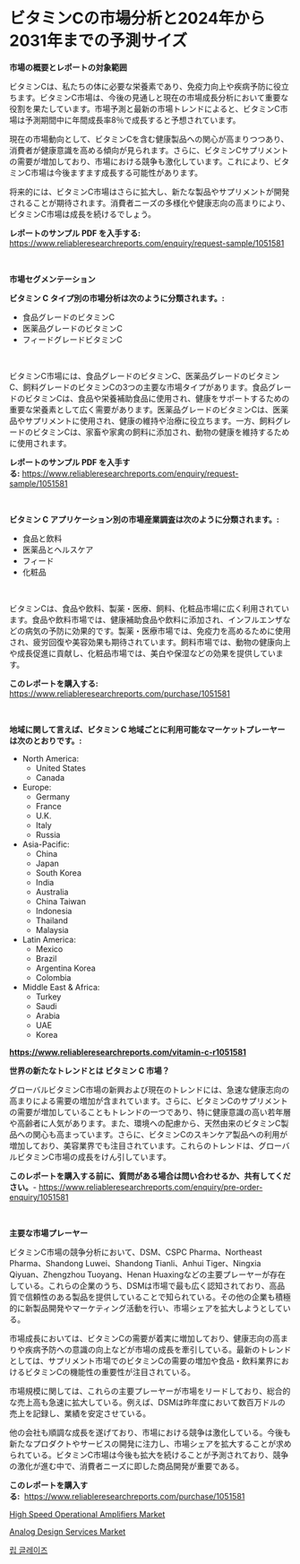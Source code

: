 <p><h1>ビタミンCの市場分析と2024年から2031年までの予測サイズ</h1></p><p><strong>市場の概要とレポートの対象範囲</strong></p>
<p><p>ビタミンCは、私たちの体に必要な栄養素であり、免疫力向上や疾病予防に役立ちます。ビタミンC市場は、今後の見通しと現在の市場成長分析において重要な役割を果たしています。市場予測と最新の市場トレンドによると、ビタミンC市場は予測期間中に年間成長率8％で成長すると予想されています。</p><p>現在の市場動向として、ビタミンCを含む健康製品への関心が高まりつつあり、消費者が健康意識を高める傾向が見られます。さらに、ビタミンCサプリメントの需要が増加しており、市場における競争も激化しています。これにより、ビタミンC市場は今後ますます成長する可能性があります。</p><p>将来的には、ビタミンC市場はさらに拡大し、新たな製品やサプリメントが開発されることが期待されます。消費者ニーズの多様化や健康志向の高まりにより、ビタミンC市場は成長を続けるでしょう。</p></p>
<p><strong>レポートのサンプル PDF を入手する:</strong> <a href="https://www.reliableresearchreports.com/enquiry/request-sample/1051581">https://www.reliableresearchreports.com/enquiry/request-sample/1051581</a></p>
<p>&nbsp;</p>
<p><strong>市場セグメンテーション</strong></p>
<p><strong>ビタミン C タイプ別の市場分析は次のように分類されます。:</strong></p>
<p><ul><li>食品グレードのビタミンC</li><li>医薬品グレードのビタミンC</li><li>フィードグレードビタミンC</li></ul></p>
<p>&nbsp;</p>
<p><p>ビタミンC市場には、食品グレードのビタミンC、医薬品グレードのビタミンC、飼料グレードのビタミンCの3つの主要な市場タイプがあります。食品グレードのビタミンCは、食品や栄養補助食品に使用され、健康をサポートするための重要な栄養素として広く需要があります。医薬品グレードのビタミンCは、医薬品やサプリメントに使用され、健康の維持や治療に役立ちます。一方、飼料グレードのビタミンCは、家畜や家禽の飼料に添加され、動物の健康を維持するために使用されます。</p></p>
<p><strong>レポートのサンプル PDF を入手する:</strong>&nbsp;<a href="https://www.reliableresearchreports.com/enquiry/request-sample/1051581">https://www.reliableresearchreports.com/enquiry/request-sample/1051581</a></p>
<p>&nbsp;</p>
<p><strong> ビタミン C アプリケーション別の市場産業調査は次のように分類されます。:</strong></p>
<p><ul><li>食品と飲料</li><li>医薬品とヘルスケア</li><li>フィード</li><li>化粧品</li></ul></p>
<p>&nbsp;</p>
<p><p>ビタミンCは、食品や飲料、製薬・医療、飼料、化粧品市場に広く利用されています。食品や飲料市場では、健康補助食品や飲料に添加され、インフルエンザなどの病気の予防に効果的です。製薬・医療市場では、免疫力を高めるために使用され、疲労回復や美容効果も期待されています。飼料市場では、動物の健康向上や成長促進に貢献し、化粧品市場では、美白や保湿などの効果を提供しています。</p></p>
<p><strong>このレポートを購入する:</strong>&nbsp; <a href="https://www.reliableresearchreports.com/purchase/1051581">https://www.reliableresearchreports.com/purchase/1051581</a></p>
<p>&nbsp;</p>
<p><strong>地域に関して言えば、ビタミン C 地域ごとに利用可能なマーケットプレーヤーは次のとおりです。:</strong></p>
<p><ul>
    <li>
        North America:
        <ul>
            <li>United States</li>
            <li>Canada</li>
        </ul>
    </li>
    <li>
        Europe:
        <ul>
            <li>Germany</li>
            <li>France</li>
            <li>U.K.</li>
            <li>Italy</li>
            <li>Russia</li>
        </ul>
    </li>
    <li>
        Asia-Pacific:
        <ul>
            <li>China</li>
            <li>Japan</li>
            <li>South Korea</li>
            <li>India</li>
            <li>Australia</li>
            <li>China Taiwan</li>
            <li>Indonesia</li>
            <li>Thailand</li>
            <li>Malaysia</li>
        </ul>
    </li>
    <li>
        Latin America:
        <ul>
            <li>Mexico</li>
            <li>Brazil</li>
            <li>Argentina Korea</li>
            <li>Colombia</li>
        </ul>
    </li>
    <li>
        Middle East & Africa:
        <ul>
            <li>Turkey</li>
            <li>Saudi</li>
            <li>Arabia</li>
            <li>UAE</li>
            <li>Korea</li>
        </ul>
    </li>
    </ul></p>
<p><strong><a href="https://www.reliableresearchreports.com/vitamin-c-r1051581">https://www.reliableresearchreports.com/vitamin-c-r1051581</a></strong>&nbsp;</p>
<p><strong>世界の新たなトレンドとは ビタミン C 市場？</strong></p>
<p><p>グローバルビタミンC市場の新興および現在のトレンドには、急速な健康志向の高まりによる需要の増加が含まれています。さらに、ビタミンCのサプリメントの需要が増加していることもトレンドの一つであり、特に健康意識の高い若年層や高齢者に人気があります。また、環境への配慮から、天然由来のビタミンC製品への関心も高まっています。さらに、ビタミンCのスキンケア製品への利用が増加しており、美容業界でも注目されています。これらのトレンドは、グローバルビタミンC市場の成長をけん引しています。</p></p>
<p><strong>このレポートを購入する前に、質問がある場合は問い合わせるか、共有してください。</strong>- <a href="https://www.reliableresearchreports.com/enquiry/pre-order-enquiry/1051581">https://www.reliableresearchreports.com/enquiry/pre-order-enquiry/1051581</a></p>
<p>&nbsp;</p>
<p><strong>主要な市場プレーヤー</strong></p>
<p><p>ビタミンC市場の競争分析において、DSM、CSPC Pharma、Northeast Pharma、Shandong Luwei、Shandong Tianli、Anhui Tiger、Ningxia Qiyuan、Zhengzhou Tuoyang、Henan Huaxingなどの主要プレーヤーが存在している。これらの企業のうち、DSMは市場で最も広く認知されており、高品質で信頼性のある製品を提供していることで知られている。その他の企業も積極的に新製品開発やマーケティング活動を行い、市場シェアを拡大しようとしている。</p><p>市場成長においては、ビタミンCの需要が着実に増加しており、健康志向の高まりや疾病予防への意識の向上などが市場の成長を牽引している。最新のトレンドとしては、サプリメント市場でのビタミンCの需要の増加や食品・飲料業界におけるビタミンCの機能性の重要性が注目されている。</p><p>市場規模に関しては、これらの主要プレーヤーが市場をリードしており、総合的な売上高も急速に拡大している。例えば、DSMは昨年度において数百万ドルの売上を記録し、業績を安定させている。</p><p>他の会社も順調な成長を遂げており、市場における競争は激化している。今後も新たなプロダクトやサービスの開発に注力し、市場シェアを拡大することが求められている。ビタミンC市場は今後も拡大を続けることが予測されており、競争の激化が進む中で、消費者ニーズに即した商品開発が重要である。</p></p>
<p><strong>このレポートを購入する:</strong>&nbsp;&nbsp;<a href="https://www.reliableresearchreports.com/purchase/1051581">https://www.reliableresearchreports.com/purchase/1051581</a></p>
<p><p><a href="https://confirmed-shield-e13.notion.site/High-Speed-Operational-Amplifiers-Market-Competitive-Analysis-Market-Trends-and-Forecast-to-2031-07f7db63dd5c4c2fafe55eecc12d3432">High Speed Operational Amplifiers Market</a></p><p><a href="https://github.com/Airanohannonzb68e5pb53oc1/Market-Research-Report-List-2/blob/main/analog-design-services-market.md">Analog Design Services Market</a></p><p><a href="https://github.com/JeromeRtyau89966/Market-Research-Report-List-1/blob/main/660966222769.md">립 글레이즈</a></p></p>